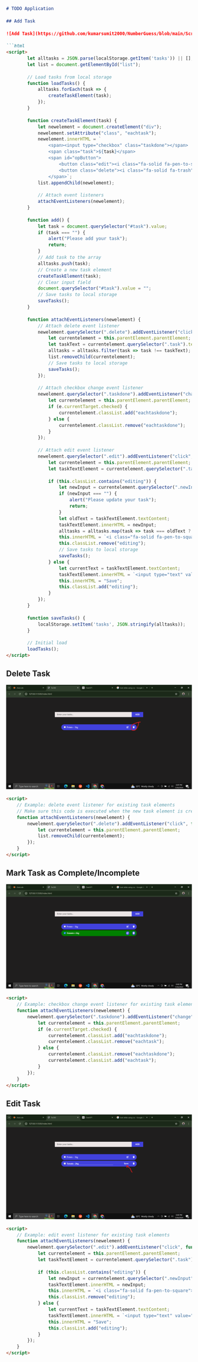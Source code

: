```markdown
# TODO Application

## Add Task

![Add Task](https://github.com/kumarsumit2000/NumberGuess/blob/main/Screenshot%202024-07-26%20204735.png)

```html
<script>
        let alltasks = JSON.parse(localStorage.getItem('tasks')) || [];
        let list = document.getElementById("list");

        // Load tasks from local storage
        function loadTasks() {
            alltasks.forEach(task => {
                createTaskElement(task);
            });
        }

        function createTaskElement(task) {
            let newelement = document.createElement("div");
            newelement.setAttribute("class", "eachtask");
            newelement.innerHTML = `
                <span><input type="checkbox" class="taskdone"></span>
                <span class="task">${task}</span>
                <span id="opButton">
                    <button class="edit"><i class="fa-solid fa-pen-to-square"></i></button>
                    <button class="delete"><i class="fa-solid fa-trash"></i></button>
                </span>`;
            list.appendChild(newelement);

            // Attach event listeners
            attachEventListeners(newelement);
        }

        function add() {
            let task = document.querySelector("#task").value;
            if (task === "") {
                alert("Please add your task");
                return;
            }
            // Add task to the array
            alltasks.push(task);
            // Create a new task element
            createTaskElement(task);
            // Clear input field
            document.querySelector("#task").value = "";
            // Save tasks to local storage
            saveTasks();
        }

        function attachEventListeners(newelement) {
            // Attach delete event listener
            newelement.querySelector(".delete").addEventListener("click", function () {
                let currentelement = this.parentElement.parentElement;
                let taskText = currentelement.querySelector(".task").textContent;
                alltasks = alltasks.filter(task => task !== taskText);
                list.removeChild(currentelement);
                // Save tasks to local storage
                saveTasks();
            });

            // Attach checkbox change event listener
            newelement.querySelector(".taskdone").addEventListener("change", function (e) {
                let currentelement = this.parentElement.parentElement;
                if (e.currentTarget.checked) {
                    currentelement.classList.add("eachtaskdone");
                } else {
                    currentelement.classList.remove("eachtaskdone");
                }
            });

            // Attach edit event listener
            newelement.querySelector(".edit").addEventListener("click", function () {
                let currentelement = this.parentElement.parentElement;
                let taskTextElement = currentelement.querySelector(".task");

                if (this.classList.contains("editing")) {
                    let newInput = currentelement.querySelector(".newInput").value;
                    if (newInput === "") {
                        alert("Please update your task");
                        return;
                    }
                    let oldText = taskTextElement.textContent;
                    taskTextElement.innerHTML = newInput;
                    alltasks = alltasks.map(task => task === oldText ? newInput : task);
                    this.innerHTML = `<i class="fa-solid fa-pen-to-square"></i>`;
                    this.classList.remove("editing");
                    // Save tasks to local storage
                    saveTasks();
                } else {
                    let currentText = taskTextElement.textContent;
                    taskTextElement.innerHTML = `<input type="text" value="${currentText}" class="newInput" autofocus/>`;
                    this.innerHTML = "Save";
                    this.classList.add("editing");
                }
            });
        }

        function saveTasks() {
            localStorage.setItem('tasks', JSON.stringify(alltasks));
        }

        // Initial load
        loadTasks();
</script>
```

## Delete Task
![Alt text](https://github.com/kumarsumit2000/NumberGuess/blob/main/Screenshot%202024-07-26%20204933.png)

```html
<script>
    // Example: delete event listener for existing task elements
    // Make sure this code is executed when the new task element is created
    function attachEventListeners(newelement) {
        newelement.querySelector(".delete").addEventListener("click", function () {
            let currentelement = this.parentElement.parentElement;
            list.removeChild(currentelement);
        });
    }
</script>
```

## Mark Task as Complete/Incomplete
![Alt text](https://github.com/kumarsumit2000/NumberGuess/blob/main/Screenshot%202024-07-26%20204833.png)

```html
<script>
    // Example: checkbox change event listener for existing task elements
    function attachEventListeners(newelement) {
        newelement.querySelector(".taskdone").addEventListener("change", function (e) {
            let currentelement = this.parentElement.parentElement;
            if (e.currentTarget.checked) {
                currentelement.classList.add("eachtaskdone");
                currentelement.classList.remove("eachtask");
            } else {
                currentelement.classList.remove("eachtaskdone");
                currentelement.classList.add("eachtask");
            }
        });
    }
</script>
```

## Edit Task
![Alt text](https://github.com/kumarsumit2000/NumberGuess/blob/main/Screenshot%202024-07-26%20204906.png)

```html
<script>
    // Example: edit event listener for existing task elements
    function attachEventListeners(newelement) {
        newelement.querySelector(".edit").addEventListener("click", function () {
            let currentelement = this.parentElement.parentElement;
            let taskTextElement = currentelement.querySelector(".task");

            if (this.classList.contains("editing")) {
                let newInput = currentelement.querySelector(".newInput").value;
                taskTextElement.innerHTML = newInput;
                this.innerHTML = `<i class="fa-solid fa-pen-to-square"></i>`;
                this.classList.remove("editing");
            } else {
                let currentText = taskTextElement.textContent;
                taskTextElement.innerHTML = `<input type="text" value="${currentText}" class="newInput" autofocus/>`;
                this.innerHTML = "Save";
                this.classList.add("editing");
            }
        });
    }
</script>
```
